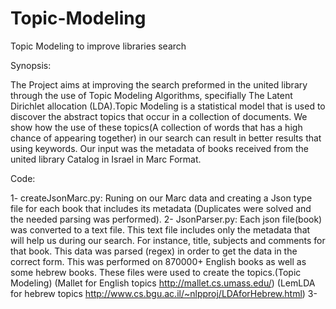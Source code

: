 # Topic-Modeling
Topic Modeling to improve libraries search

Synopsis:

The Project aims at improving the search preformed in the united library through the use of Topic Modeling Algorithms, specifially
The Latent Dirichlet allocation (LDA).Topic Modeling is a statistical model that is used to discover the abstract topics that 
occur in a collection of documents. We show how the use of these topics(A collection of words that has a high chance of appearing
together) in our search can result in better results that using keywords.
Our input was the metadata of books received from the united library Catalog in Israel in Marc Format.

Code:

1- createJsonMarc.py: Runing on our Marc data and creating a Json type file for each book that includes its metadata (Duplicates    were solved and the needed parsing was performed).
2- JsonParser.py: Each json file(book) was converted to a text file. This text file includes only the metadata that will help us    during our search. For instance, title, subjects and comments for that book. This data was parsed (regex) in order to get the    data in the correct form. This was performed on 870000+ English books as well as some hebrew books. 
   These files were used to create the topics.(Topic Modeling)
   (Mallet for English topics  http://mallet.cs.umass.edu/)
   (LemLDA for hebrew topics   http://www.cs.bgu.ac.il/~nlpproj/LDAforHebrew.html)
3-
